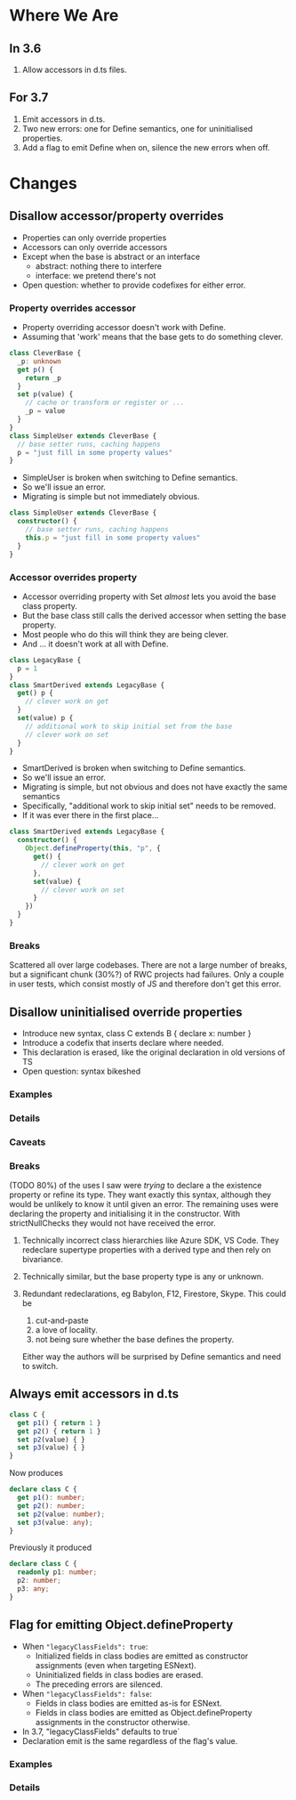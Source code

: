 # Where We Are

## In 3.6

1. Allow accessors in d.ts files.

## For 3.7

1. Emit accessors in d.ts.
2. Two new errors: one for Define semantics, one for uninitialised properties.
3. Add a flag to emit Define when on, silence the new errors when off.

<!--

# Plan 

## 3.6

- #32787: allow, but do not generate, accessors in declaration files
- No changes to .js emit yet
- No changes to .d.ts emit yet

## 3.7

- #33470: always generate accessors in declaration files
- #33401: accessors may not override properties and vice versa.
- #33423: uninitialised properties may not override properties.
- New flag, `legacyClassFields`, to switch between set-vs-define .js emit.

-->

# Changes

## Disallow accessor/property overrides

- Properties can only override properties
- Accessors can only override accessors
- Except when the base is abstract or an interface
  - abstract: nothing there to interfere
  - interface: we pretend there's not
- Open question: whether to provide codefixes for either error.

### Property overrides accessor

- Property overriding accessor doesn't work with Define.
- Assuming that 'work' means that the base gets to do something clever.

<!--
- "Some" TC39 "members" think this is a "feature", citing locality.
- Have these same people ever used a class? The whole reason classes
  exist is to break locality.
- If I cared about locality I would use closures like a reasonable
  person.
-->


```ts
class CleverBase {
  _p: unknown
  get p() {
    return _p
  }
  set p(value) {
    // cache or transform or register or ...
    _p = value
  }
}
class SimpleUser extends CleverBase {
  // base setter runs, caching happens
  p = "just fill in some property values"
}
```

<!--

class DeviousUser extends CleverBase {
  constructor() {
    Object.defineProperty(this, "p", { value: "skips base setter, no caching" })
  }
}

-->

- SimpleUser is broken when switching to Define semantics.
- So we'll issue an error.
- Migrating is simple but not immediately obvious.

```ts
class SimpleUser extends CleverBase {
  constructor() {
    // base setter runs, caching happens
    this.p = "just fill in some property values"
  }
}
```

### Accessor overrides property

- Accessor overriding property with Set *almost* lets you avoid the
  base class property.
- But the base class still calls the derived accessor when setting the
  base property.
- Most people who do this will think they are being clever.
- And ... it doesn't work at all with Define.

```ts
class LegacyBase {
  p = 1
}
class SmartDerived extends LegacyBase {
  get() p {
    // clever work on get
  }
  set(value) p {
    // additional work to skip initial set from the base
    // clever work on set
  }
}
```

- SmartDerived is broken when switching to Define semantics.
- So we'll issue an error.
- Migrating is simple, but not obvious and does not have exactly the
  same semantics
- Specifically, "additional work to skip initial set" needs to be
  removed.
- If it was ever there in the first place...

```ts
class SmartDerived extends LegacyBase {
  constructor() {
    Object.defineProperty(this, "p", {
      get() {
        // clever work on get
      },
      set(value) {
        // clever work on set
      }
    })
  }
}
```



<!--

Property overriding accessor, with Define semantics:

```ts
class CleverBase {
  _p: unknown
  get p() {
    return _p
  }
  set p(value) {
    // cache or transform or register or ...
    _p = value
  }
}
class SimpleUser extends CleverBase {
  constructor() {
    // base setter runs, caching happens
    this.p = "just fill in some property values"
  }
}
class DeviousUser extends CleverBase {
  p = "skips base setter, no caching"
}
```

Notably, opinions differ on whether SimpleUser or DeviousUser is the
common case. I observed SimpleUser in the wild in Angular 2. I haven't
seen DeviousUser.

To avoid the new error, SimpleUser has to switch to a set in the
constructor. DeviousUser has to use a `defineProperty` in the constructor.

#### Accessor overriding property, with Set semantics:

Neither solution works with class field with Define semantics.
Well, SmarterDerived still works the same:

```ts
class LegacyBase {
  p = 1
}
class SmarterDerived extends LegacyBase {
  constructor() {
    Object.defineProperty(this, "p", {
      get() {
        // clever work on get
      },
      set(value) {
        // clever work on set
      }
    })
  }
}
```

The only way to avoid the error (without changing LegacyBase) is to
use defineProperty in the constructor. This avoids some confusing code
in SmartDerived (or subtly wrong, since the common case will be to
forget the additional work to skip initial set.)

I have no idea how to communicate to users which fix to choose. Or
even that set in the constructor is a common fix, or that
defineProperty is possible in the constructor.

-->

### Breaks

Scattered all over large codebases. There are not a large number of
breaks, but a significant chunk (30%?) of RWC projects had failures.
Only a couple in user tests, which consist mostly of JS and therefore
don't get this error.

## Disallow uninitialised override properties

- Introduce new syntax, class C extends B { declare x: number }
- Introduce a codefix that inserts declare where needed.
- This declaration is erased, like the original declaration in old versions of TS
- Open question: syntax bikeshed

### Examples

### Details

### Caveats

### Breaks

(TODO 80%) of the uses I saw were *trying* to declare a the existence property or
refine its type. They want exactly this syntax, although they would be
unlikely to know it until given an error.
The remaining uses were declaring the property and initialising it in
the constructor. With strictNullChecks they would not have received
the error.

1. Technically incorrect class hierarchies like Azure SDK, VS Code.
   They redeclare supertype properties with a derived type and then
   rely on bivariance.
1. Technically similar, but the base property type is any or unknown.
2. Redundant redeclarations, eg Babylon, F12, Firestore, Skype.
   This could be
   1. cut-and-paste
   2. a love of locality.
   3. not being sure whether the base defines the property.

   Either way the authors will be surprised by Define semantics and need to switch.

## Always emit accessors in d.ts

```ts
class C {
  get p1() { return 1 }
  get p2() { return 1 }
  set p2(value) { }
  set p3(value) { }
}
```

Now produces

```ts
declare class C {
  get p1(): number;
  get p2(): number;
  set p2(value: number);
  set p3(value: any);
}
```

Previously it produced

```ts
declare class C {
  readonly p1: number;
  p2: number;
  p3: any;
}
```

## Flag for emitting Object.defineProperty

- When `"legacyClassFields": true`:
  * Initialized fields in class bodies are emitted as constructor assignments (even when targeting ESNext).
  * Uninitialized fields in class bodies are erased.
  * The preceding errors are silenced.
- When `"legacyClassFields": false`:
  * Fields in class bodies are emitted as-is for ESNext.
  * Fields in class bodies are emitted as Object.defineProperty assignments in the constructor otherwise.
- In 3.7, "legacyClassFields" defaults to true`
- Declaration emit is the same regardless of the flag's value.

### Examples

### Details

<!--

## Even More Examples

class CleverCachingBase {
    _value = 'cleverCachingBase'
    _clever = new String()
    get p() {
        console.log('... getting CleverCachingBase')
        // do something with _clever 
        return this._value
    }
    set p(value) {
        this._value = value
    }
}
class SimpleDerived extends CleverCachingBase {
    p = 'SimpleDerived'
}
var sd = new SimpleDerived()
console.log(sd.p)

////////
class SimpleWrongBase {
    p = 'SimpleWrongBase'
}
class CleverFixupDerived extends SimpleWrongBase {
    _value = 'CleverFixupDerived'
    get p() {
        console.log('... getting CleverFixupDerived')
        return this._value
    }
    set p(value) {
        this._value = value
    }
}
var cfd = new CleverFixupDerived()
console.log(cfd.p)

/////////
class LazyInitBase {
    // tag name
    get p() {
        console.log('... getting LazyDefaultBase')
        return 'LazyDefaultBase'
    }
    set p(value) {
        // throw after the first set
        console.log('... setting LazyDefaultBase to', value)
    }
}
class SimpleOverrideDerived extends LazyInitBase {
    p = 'SimpleOverrideDerived'
}
var sod = new SimpleOverrideDerived()
console.log(sod.p)

//////////
class CompositeBase {
    p = 'compositeBase'

}
class EmptyDerived extends CompositeBase {
    get p() {
        console.log('... getting EmptyDerived')
        return '0'
    }
    set p(value) {
        console.log('... setting EmptyDerived to', value)
    }
}
var ed = new EmptyDerived()
console.log(ed.p)

////////
class SupertypeBase {
    p: unknown
}
class SubtypeDerived extends SupertypeBase {
    p: number
}

-->

<!--

Define arguments

= implies Set -VS- Could come up with other syntax.
Babel and Typescript use Set with (almost) no problems.

JS programmers don't distinguish between imperative and declarative. -VS- git gud

Base classes may be incorrectly initialised if their setters are skipped.
People will be surprised, they will miss deprecation warnings, whole
frameworks will explode in flames.

-VS-

Object literal property declarations don't do this!
 -- LOL! This is just a more extreme git gud argument, in which you
 have to use moon logic to connect two points that are further away
 than the nearest logical ones.

Define leaves space for const properties, or types.
It's also the way that private fields (have to?) work.

The last point is the strongest. The other two are just garbage,
and there's no real answer for the arguments of familiarity and
existing, successful practise.

-->